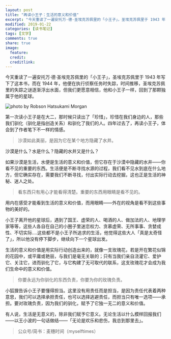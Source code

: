 ```yaml
---
layout: post
title: "再读小王子：生活的意义和价值"
excerpt: "今天重读了一遍安托万·德·圣埃克苏佩里的「小王子」，圣埃克苏佩里于 1943 年写下了这本书，而在 1944 年，他便在执行侦察任务时失踪，时间推移，圣埃克苏佩里的失踪之谜逐渐浮出水面，但我们更愿意相信，他和小王子一样，回到了那颗独属于他的星球。"
modified: 2019-01-22
categories: [读书笔记]
tags: [文学]
comments: true
share: true
image:
  feature:
  credit:
  creditlink:
---
```


今天重读了一遍安托万·德·圣埃克苏佩里的「小王子」，圣埃克苏佩里于 1943 年写下了这本书，而在 1944 年，他便在执行侦察任务时失踪，时间推移，圣埃克苏佩里的失踪之谜逐渐浮出水面，但我们更愿意相信，他和小王子一样，回到了那颗独属于他的星球。

![photo by Robson Hatsukami Morgan](https://upload-images.jianshu.io/upload_images/7259374-86003639fd0e8dc4.jpg?imageMogr2/auto-orient/strip%7CimageView2/2/w/1240)

第一次读小王子是在大二，那时候只读出了「珍惜」，珍惜在我们身边的人，那些我们驯化（驯化是指创造关系）和驯化了我们的人。四年过去了，再读小王子，体会到了作者笔下不一样的情感。

> 沙漠如此美丽，是因为它在某个地方隐藏了水井。

沙漠是什么？水是什么？隐藏的水井又是什么？

如果沙漠是生活，水便是生活的意义和价值，但它存在于沙漠中隐藏的水井——你看不见的重要的东西。生活便是不断寻找水源的过程，我们看不见水到底在什么地方，但它确实存在，需要我们不断寻找，付出实际行动去挖掘，这也正是生活的神秘、迷人之处。

> 看东西只有用心才能看得清楚。重要的东西用眼睛是看不见的。

用内在感受才能看到生活的意义和价值，而用眼睛——外在的视角是看不到这些事物的美好的。

小王子离开他的星球后，遇到了国王、虚荣的人、喝酒的人、做加法的人、地理学家等等，这些人各自在自己的小圈子里迷恋权力、贪慕虚荣、无所事事、贪婪成性、不切实际….这些都不是小王子所追求的生活，他觉得这些大人「真是太奇怪了」，所以他没有停下脚步，继续向下一个星球出发。

生活的意义和价值是用实际行动创造出来的，就像一支玫瑰花，若是开在繁花似锦的花园中，或平庸或艳丽，与我们是毫无关联的；只有当我们亲自浇灌它、爱护它、关注它，进而驯化了它，与它构建了无可取代的联系，这支玫瑰花才会成为我们生命中的意义和价值。

> 你要永远为你驯化的东西负责，你要为你的玫瑰负责。

小狐狸告诉小王子要懂得担当。这里没有用责任而是担当，是因为责任代表着两种意思，我们可以选择承担责任，也可以选择逃避责任，而担当只有唯一选项——承担。要对玫瑰负责，因为我们的驯化，赋予了它独一无二的意义和价值。

有人说，生活是无意义的，除非我们赋予它意义。无论生活以什么模样回报我们——以王小波的一句话做结——「无论是欢乐和悲伤，我总到那里去」。

> 公众号/简书：麦穗时间（myselftimes）